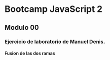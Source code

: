# Bootcamp JavaScript 2

## Modulo 00

### Ejercicio de laboratorio de **Manuel Denis**.

#### Fusion de las dos ramas
